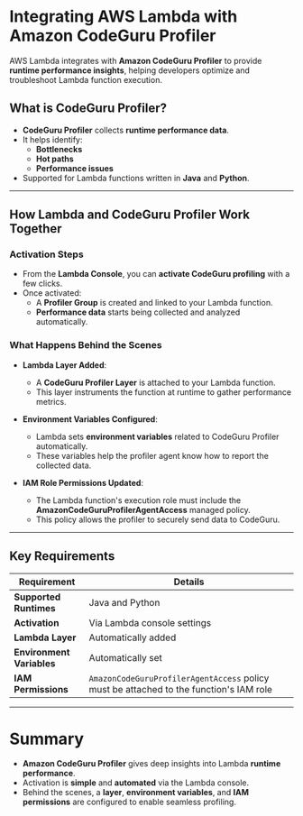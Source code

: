# **Integrating AWS Lambda with Amazon CodeGuru Profiler**

AWS Lambda integrates with **Amazon CodeGuru Profiler** to provide **runtime performance insights**, helping developers optimize and troubleshoot Lambda function execution.

## **What is CodeGuru Profiler?**

- **CodeGuru Profiler** collects **runtime performance data**.
- It helps identify:
  - **Bottlenecks**
  - **Hot paths**
  - **Performance issues**
- Supported for Lambda functions written in **Java** and **Python**.

---

## **How Lambda and CodeGuru Profiler Work Together**

### **Activation Steps**

- From the **Lambda Console**, you can **activate CodeGuru profiling** with a few clicks.
- Once activated:
  - A **Profiler Group** is created and linked to your Lambda function.
  - **Performance data** starts being collected and analyzed automatically.

### **What Happens Behind the Scenes**

- **Lambda Layer Added**:
  - A **CodeGuru Profiler Layer** is attached to your Lambda function.
  - This layer instruments the function at runtime to gather performance metrics.

- **Environment Variables Configured**:
  - Lambda sets **environment variables** related to CodeGuru Profiler automatically.
  - These variables help the profiler agent know how to report the collected data.

- **IAM Role Permissions Updated**:
  - The Lambda function's execution role must include the **AmazonCodeGuruProfilerAgentAccess** managed policy.
  - This policy allows the profiler to securely send data to CodeGuru.

---

## **Key Requirements**

| Requirement                     | Details |
|----------------------------------|---------|
| **Supported Runtimes**           | Java and Python |
| **Activation**                   | Via Lambda console settings |
| **Lambda Layer**                 | Automatically added |
| **Environment Variables**        | Automatically set |
| **IAM Permissions**              | `AmazonCodeGuruProfilerAgentAccess` policy must be attached to the function's IAM role |

---

# **Summary**

- **Amazon CodeGuru Profiler** gives deep insights into Lambda **runtime performance**.
- Activation is **simple** and **automated** via the Lambda console.
- Behind the scenes, a **layer**, **environment variables**, and **IAM permissions** are configured to enable seamless profiling.